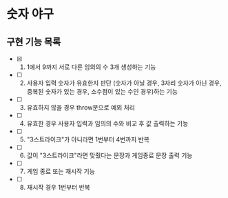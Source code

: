 # 숫자 야구

## 구현 기능 목록

- [x] 1. 1에서 9까지 서로 다른 임의의 수 3개 생성하는 기능
- [ ] 2. 사용자 입력 숫자가 유효한지 판단 (숫자가 아닐 경우, 3자리 숫자가 아닌 경우, 중복된 숫자가 있는 경우, 소수점이 있는 수인 경우)하는 기능
- [ ] 3. 유효하지 않을 경우 throw문으로 예외 처리
- [ ] 4. 유효한 경우 사용자 입력과 임의의 수와 비교 후 값 출력하는 기능
- [ ] 5. "3스트라이크"가 아니라면 1번부터 4번까지 반복 
- [ ] 6. 값이 "3스트라이크"라면 맞췄다는 문장과 게임종료 문장 출력 기능 
- [ ] 7. 게임 종료 또는 재시작 기능
- [ ] 8. 재시작 경우 1번부터 반복 